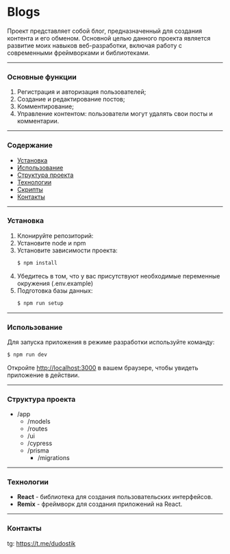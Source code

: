 # Blogs

Проект представляет собой блог, предназначенный для создания контента и его обменом. Основной целью данного проекта является развитие моих навыков веб-разработки, включая работу с современными фреймворками и библиотеками.

---

### Основные функции

1. Регистрация и авторизация пользователей;
2. Создание и редактирование постов;
3. Комментирование;
4. Управление контентом: пользователи могут удалять свои посты и комментарии.

---

### Содержание

- [Установка](#установка)
- [Использование](#использование)
- [Структура проекта](#структура-проекта)
- [Технологии](#технологии)
- [Скрипты](#скрипты)
- [Контакты](#контакты)

---

### Установка

1. Клонируйте репозиторий:
2. Установите node и npm
3. Установите зависимости проекта:
   ```sh
   $ npm install
   ```
4. Убедитесь в том, что у вас присутствуют необходимые переменные окружения (.env.example)
5. Подготовка базы данных:
   ```sh
   $ npm run setup
   ```

---

### Использование

Для запуска приложения в режиме разработки используйте команду:

```sh
$ npm run dev
```

Откройте [http://localhost:3000](http://localhost:3000) в вашем браузере, чтобы увидеть приложение в действии.

---

### Структура проекта

- /app
  - /models
  - /routes
  - /ui
  - /cypress
  - /prisma
    - /migrations

---

### Технологии

- **React** - библиотека для создания пользовательских интерфейсов.
- **Remix** - фреймворк для создания приложений на React.

---

### Контакты

tg: https://t.me/dudostik
